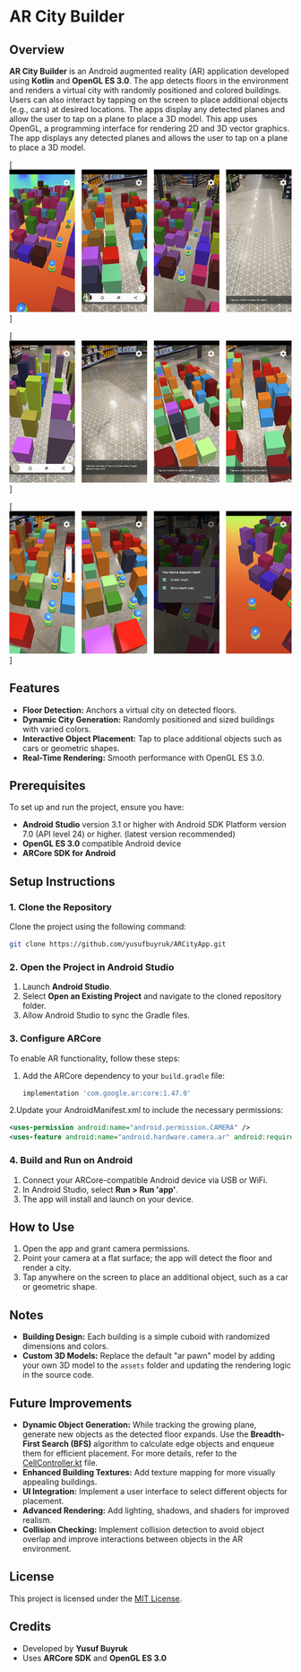 # AR City Builder  

## Overview  
**AR City Builder** is an Android augmented reality (AR) application developed using **Kotlin** and **OpenGL ES 3.0**.  The app detects floors in the environment and renders a virtual city with randomly positioned and colored buildings. Users can also interact by tapping on the screen to place additional objects (e.g., cars) at desired locations. The apps display any detected planes and allow the user to tap on a plane to place a 3D model. This app uses OpenGL, a programming interface for rendering 2D and 3D vector graphics. The app displays any detected planes and allows the user to tap on a plane to place a 3D model.

[![AR City Builder](readme-images/ar-city-app-01.png)]

[![AR City Builder](readme-images/ar-city-app-02.png)]

[![AR City Builder](readme-images/ar-city-app-03.png)]

## Features  
- **Floor Detection:** Anchors a virtual city on detected floors.  
- **Dynamic City Generation:** Randomly positioned and sized buildings with varied colors.  
- **Interactive Object Placement:** Tap to place additional objects such as cars or geometric shapes.  
- **Real-Time Rendering:** Smooth performance with OpenGL ES 3.0.  

## Prerequisites  
To set up and run the project, ensure you have:  
- **Android Studio** version 3.1 or higher with Android SDK Platform version 7.0 (API level 24) or higher. (latest version recommended)  
- **OpenGL ES 3.0** compatible Android device  
- **ARCore SDK for Android**  

## Setup Instructions  

### 1. Clone the Repository  
Clone the project using the following command:  
```bash  
git clone https://github.com/yusufbuyruk/ARCityApp.git
```

### 2. Open the Project in Android Studio  
1. Launch **Android Studio**.  
2. Select **Open an Existing Project** and navigate to the cloned repository folder.  
3. Allow Android Studio to sync the Gradle files.

### 3. Configure ARCore  
To enable AR functionality, follow these steps:  

1. Add the ARCore dependency to your `build.gradle` file:  
   ```gradle  
   implementation 'com.google.ar:core:1.47.0'
   ```
2.Update your AndroidManifest.xml to include the necessary permissions:
   ```xml
   <uses-permission android:name="android.permission.CAMERA" />  
   <uses-feature android:name="android.hardware.camera.ar" android:required="true" />
   ```

### 4. Build and Run on Android  
1. Connect your ARCore-compatible Android device via USB or WiFi.  
2. In Android Studio, select **Run > Run 'app'**.  
3. The app will install and launch on your device.

## How to Use  
1. Open the app and grant camera permissions.  
2. Point your camera at a flat surface; the app will detect the floor and render a city.  
3. Tap anywhere on the screen to place an additional object, such as a car or geometric shape.

## Notes  
- **Building Design:** Each building is a simple cuboid with randomized dimensions and colors.  
- **Custom 3D Models:** Replace the default "ar pawn" model by adding your own 3D model to the `assets` folder and updating the rendering logic in the source code.  

## Future Improvements
- **Dynamic Object Generation:** While tracking the growing plane, generate new objects as the detected floor expands. Use the **Breadth-First Search (BFS)** algorithm to calculate edge objects and enqueue them for efficient placement. For more details, refer to the [CellController.kt](app/src/main/java/com/google/ar/core/examples/kotlin/helloar/CellController.kt) file.
- **Enhanced Building Textures:** Add texture mapping for more visually appealing buildings.  
- **UI Integration:** Implement a user interface to select different objects for placement.  
- **Advanced Rendering:** Add lighting, shadows, and shaders for improved realism.
- **Collision Checking:** Implement collision detection to avoid object overlap and improve interactions between objects in the AR environment.

## License  
This project is licensed under the [MIT License](./LICENSE.txt).  

## Credits  
- Developed by **Yusuf Buyruk**  
- Uses **ARCore SDK** and **OpenGL ES 3.0**
